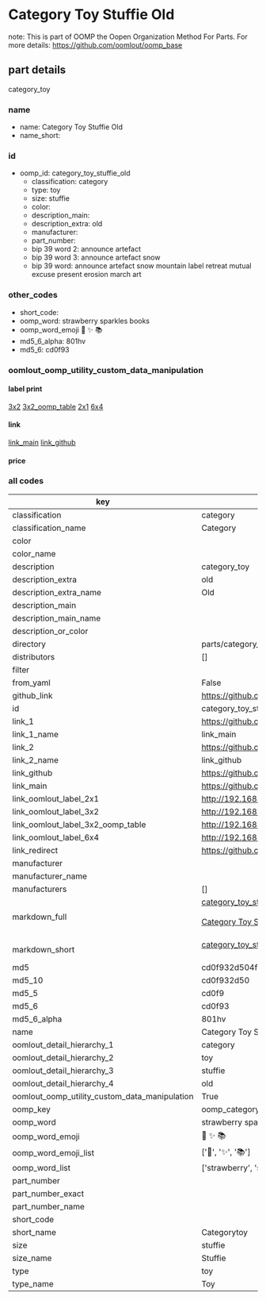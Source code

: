 # Category Toy Stuffie Old  

note: This is part of OOMP the Oopen Organization Method For Parts. For more details: https://github.com/oomlout/oomp_base

##  part details
  



category_toy



### name
* name: Category Toy Stuffie Old
* name_short: 
### id
* oomp_id: category_toy_stuffie_old
  * classification: category
  * type: toy
  * size: stuffie
  * color: 
  * description_main: 
  * description_extra: old
  * manufacturer: 
  * part_number: 
  * bip 39 word 2: announce artefact
  * bip 39 word 3: announce artefact snow
  * bip 39 word: announce artefact snow mountain label retreat mutual excuse present erosion march art

### other_codes
* short_code: 
* oomp_word: strawberry sparkles books
* oomp_word_emoji :strawberry: :sparkles: :books:
* md5_6_alpha: 801hv
* md5_6: cd0f93






### oomlout_oomp_utility_custom_data_manipulation
#### label print
[3x2](http://192.168.1.245:1112/?label=oomp%20801hv)
[3x2_oomp_table](http://192.168.1.108:1112/?label=oomp%20801hv)
[2x1](http://192.168.1.242:1112/?label=oomp%20801hv)
[6x4](http://192.168.1.55:1112/?label=oomp%20801hv)    

#### link

[link_main](https://github.com/oomlout/oomlout_oomp_version_1_messy/tree/main/parts/category_toy_stuffie_old) [link_github](https://github.com/oomlout/oomlout_oomp_version_1_messy/tree/main/parts/category_toy_stuffie_old)                             

#### price







### all codes 
| key | value |  
| --- | --- |  
| classification | category |  
| classification_name | Category |  
| color |  |  
| color_name |  |  
| description | category_toy |  
| description_extra | old |  
| description_extra_name | Old |  
| description_main |  |  
| description_main_name |  |  
| description_or_color |   |  
| directory | parts/category_toy_stuffie_old |  
| distributors | [] |  
| filter |  |  
| from_yaml | False |  
| github_link | https://github.com/oomlout/oomlout_oomp_part_src/tree/main/parts/category_toy_stuffie_old |  
| id | category_toy_stuffie_old |  
| link_1 | https://github.com/oomlout/oomlout_oomp_version_1_messy/tree/main/parts/category_toy_stuffie_old |  
| link_1_name | link_main |  
| link_2 | https://github.com/oomlout/oomlout_oomp_version_1_messy/tree/main/parts/category_toy_stuffie_old |  
| link_2_name | link_github |  
| link_github | https://github.com/oomlout/oomlout_oomp_version_1_messy/tree/main/parts/category_toy_stuffie_old |  
| link_main | https://github.com/oomlout/oomlout_oomp_version_1_messy/tree/main/parts/category_toy_stuffie_old |  
| link_oomlout_label_2x1 | http://192.168.1.242:1112/?label=oomp%20801hv |  
| link_oomlout_label_3x2 | http://192.168.1.245:1112/?label=oomp%20801hv |  
| link_oomlout_label_3x2_oomp_table | http://192.168.1.108:1112/?label=oomp%20801hv |  
| link_oomlout_label_6x4 | http://192.168.1.55:1112/?label=oomp%20801hv |  
| link_redirect | https://github.com/oomlout/oomlout_oomp_version_1_messy/tree/main/parts/category_toy_stuffie_old |  
| manufacturer |  |  
| manufacturer_name |  |  
| manufacturers | [] |  
| markdown_full | [category_toy_stuffie_old](none)<br>[](none)<br>[Category Toy Stuffie Old](none)<br><br> |  
| markdown_short | [category_toy_stuffie_old](none)<br><br> |  
| md5 | cd0f932d504f1246e03e19099b03384a |  
| md5_10 | cd0f932d50 |  
| md5_5 | cd0f9 |  
| md5_6 | cd0f93 |  
| md5_6_alpha | 801hv |  
| name | Category Toy Stuffie Old |  
| oomlout_detail_hierarchy_1 | category |  
| oomlout_detail_hierarchy_2 | toy |  
| oomlout_detail_hierarchy_3 | stuffie |  
| oomlout_detail_hierarchy_4 | old |  
| oomlout_oomp_utility_custom_data_manipulation | True |  
| oomp_key | oomp_category_toy_stuffie_old |  
| oomp_word | strawberry sparkles books |  
| oomp_word_emoji | :strawberry: :sparkles: :books: |  
| oomp_word_emoji_list | [':strawberry:', ':sparkles:', ':books:'] |  
| oomp_word_list | ['strawberry', 'sparkles', 'books'] |  
| part_number |  |  
| part_number_exact |  |  
| part_number_name |  |  
| short_code |  |  
| short_name | Categorytoy |  
| size | stuffie |  
| size_name | Stuffie |  
| type | toy |  
| type_name | Toy |  
